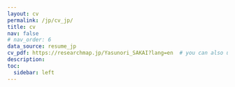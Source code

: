 ```yaml
---
layout: cv
permalink: /jp/cv_jp/
title: cv
nav: false
# nav_order: 6
data_source: resume_jp
cv_pdf: https://researchmap.jp/Yasunori_SAKAI?lang=en  # you can also use external links here
description:
toc:
  sidebar: left
---
```

